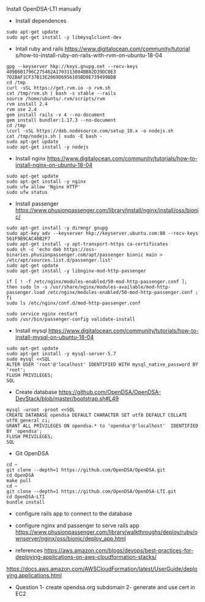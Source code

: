 Install OpenDSA-LTI manually 

- Install dependences

```
sudo apt-get update
sudo apt-get install -y libmysqlclient-dev
```

- Intall ruby and rails
https://www.digitalocean.com/community/tutorial s/how-to-install-ruby-on-rails-with-rvm-on-ubuntu-18-04

```
gpg --keyserver hkp://keys.gnupg.net --recv-keys 409B6B1796C275462A1703113804BB82D39DC0E3 7D2BAF1CF37B13E2069D6956105BD0E739499BDB
cd /tmp
curl -sSL https://get.rvm.io -o rvm.sh
cat /tmp/rvm.sh | bash -s stable --rails
source /home/ubuntu/.rvm/scripts/rvm
rvm install 2.4
rvm use 2.4
gem install rails -v 4 --no-document
gem install bundler:1.17.3 --no-document
cd /tmp
\curl -sSL https://deb.nodesource.com/setup_10.x -o nodejs.sh
cat /tmp/nodejs.sh | sudo -E bash -
sudo apt-get update
sudo apt-get install -y nodejs
```

- Install nginx 
https://www.digitalocean.com/community/tutorials/how-to-install-nginx-on-ubuntu-18-04

```
sudo apt-get update
sudo apt-get install -y nginx
sudo ufw allow 'Nginx HTTP'
sudo ufw status
```

- Install passenger
https://www.phusionpassenger.com/library/install/nginx/install/oss/bionic/

```
sudo apt-get install -y dirmngr gnupg
sudo apt-key adv --keyserver hkp://keyserver.ubuntu.com:80 --recv-keys 561F9B9CAC40B2F7
sudo apt-get install -y apt-transport-https ca-certificates
sudo sh -c 'echo deb https://oss-binaries.phusionpassenger.com/apt/passenger bionic main > /etc/apt/sources.list.d/passenger.list'
sudo apt-get update
sudo apt-get install -y libnginx-mod-http-passenger

if [ ! -f /etc/nginx/modules-enabled/50-mod-http-passenger.conf ]; then sudo ln -s /usr/share/nginx/modules-available/mod-http-passenger.load /etc/nginx/modules-enabled/50-mod-http-passenger.conf ; fi
sudo ls /etc/nginx/conf.d/mod-http-passenger.conf

sudo service nginx restart
sudo /usr/bin/passenger-config validate-install
```

- Install mysql
https://www.digitalocean.com/community/tutorials/how-to-install-mysql-on-ubuntu-18-04

```
sudo apt-get update
sudo apt-get install -y mysql-server-5.7
sudo mysql <<SQL
ALTER USER 'root'@'localhost' IDENTIFIED WITH mysql_native_password BY 'root';
FLUSH PRIVILEGES;
SQL
```

- Create database
https://github.com/OpenDSA/OpenDSA-DevStack/blob/master/bootstrap.sh#L49

```
mysql -uroot -proot <<SQL
CREATE DATABASE opendsa DEFAULT CHARACTER SET utf8 DEFAULT COLLATE utf8_general_ci;
GRANT ALL PRIVILEGES ON opendsa.* to 'opendsa'@'localhost'  IDENTIFIED BY 'opendsa';
FLUSH PRIVILEGES;
SQL
```

- Git OpenDSA

```
cd ~
git clone --depth=1 https://github.com/OpenDSA/OpenDSA.git
cd OpenDSA
make pull
cd ~
git clone --depth=1 https://github.com/OpenDSA/OpenDSA-LTI.git
cd OpenDSA-LTI
bundle install 
```

- configure rails app to connect to the database
- configure nginx and passenger to serve rails app
https://www.phusionpassenger.com/library/walkthroughs/deploy/ruby/ownserver/nginx/oss/bionic/deploy_app.html


- references
https://aws.amazon.com/blogs/devops/best-practices-for-deploying-applications-on-aws-cloudformation-stacks/

https://docs.aws.amazon.com/AWSCloudFormation/latest/UserGuide/deploying.applications.html


- Question 
1- create opendsa.org subdomain
2- generate and use cert in EC2
